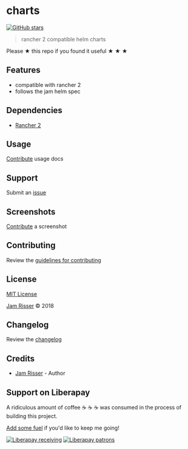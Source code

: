 # charts

[![GitHub stars](https://img.shields.io/github/stars/clayrisser/charts.svg?style=social&label=Stars)](https://github.com/clayrisser/charts)

> rancher 2 compatible helm charts

Please ★ this repo if you found it useful ★ ★ ★

## Features

- compatible with rancher 2
- follows the jam helm spec

## Dependencies

- [Rancher 2](https://rancher.com/docs/rancher/v2.x/en)

## Usage

[Contribute](https://github.com/clayrisser/charts/blob/master/CONTRIBUTING.md) usage docs

## Support

Submit an [issue](https://github.com/clayrisser/charts/issues/new)

## Screenshots

[Contribute](https://github.com/clayrisser/charts/blob/master/CONTRIBUTING.md) a screenshot

## Contributing

Review the [guidelines for contributing](https://github.com/clayrisser/charts/blob/master/CONTRIBUTING.md)

## License

[MIT License](https://github.com/clayrisser/charts/blob/master/LICENSE)

[Jam Risser](https://codejam.ninja) © 2018

## Changelog

Review the [changelog](https://github.com/clayrisser/charts/blob/master/CHANGELOG.md)

## Credits

- [Jam Risser](https://codejam.ninja) - Author

## Support on Liberapay

A ridiculous amount of coffee ☕ ☕ ☕ was consumed in the process of building this project.

[Add some fuel](https://liberapay.com/clayrisser/donate) if you'd like to keep me going!

[![Liberapay receiving](https://img.shields.io/liberapay/receives/clayrisser.svg?style=flat-square)](https://liberapay.com/clayrisser/donate)
[![Liberapay patrons](https://img.shields.io/liberapay/patrons/clayrisser.svg?style=flat-square)](https://liberapay.com/clayrisser/donate)
